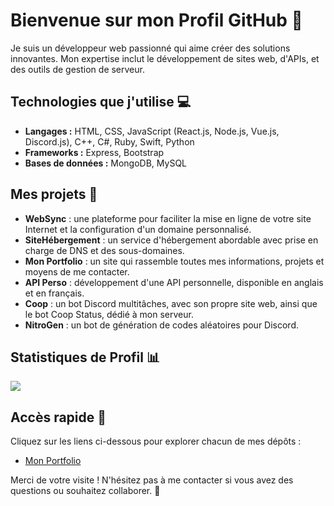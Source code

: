 # Bienvenue sur mon Profil GitHub 👋

Je suis un développeur web passionné qui aime créer des solutions innovantes. Mon expertise inclut le développement de sites web, d'APIs, et des outils de gestion de serveur.

## Technologies que j'utilise 💻
- **Langages :** HTML, CSS, JavaScript (React.js, Node.js, Vue.js, Discord.js), C++, C#, Ruby, Swift, Python
- **Frameworks :** Express, Bootstrap
- **Bases de données :** MongoDB, MySQL

## Mes projets 🚀
- **WebSync** : une plateforme pour faciliter la mise en ligne de votre site Internet et la configuration d'un domaine personnalisé.
- **SiteHébergement** : un service d'hébergement abordable avec prise en charge de DNS et des sous-domaines.
- **Mon Portfolio** : un site qui rassemble toutes mes informations, projets et moyens de me contacter.
- **API Perso** : développement d'une API personnelle, disponible en anglais et en français.
- **Coop** : un bot Discord multitâches, avec son propre site web, ainsi que le bot Coop Status, dédié à mon serveur.
- **NitroGen** : un bot de génération de codes aléatoires pour Discord.

## Statistiques de Profil 📊
<div>
  <a href="https://github.com/NoaKajou">
    <img src="https://komarev.com/ghpvc/?username=NoaKajou&color=69a5dc&style=flat&label=Vues+du+profil"/>
  </a>
</div>

## Accès rapide 🔗
Cliquez sur les liens ci-dessous pour explorer chacun de mes dépôts :
- [Mon Portfolio](https://noakajou.github.io/portfolio/)

Merci de votre visite ! N'hésitez pas à me contacter si vous avez des questions ou souhaitez collaborer. 🤝
